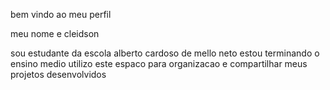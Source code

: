 bem vindo ao meu perfil

meu nome e cleidson

sou estudante da escola alberto cardoso de mello neto
estou terminando o ensino medio
utilizo este espaco para organizacao e compartilhar meus projetos desenvolvidos
